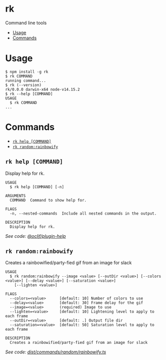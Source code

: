 rk
=================

Command line tools

<!-- toc -->
* [Usage](#usage)
* [Commands](#commands)
<!-- tocstop -->
# Usage
<!-- usage -->
```sh-session
$ npm install -g rk
$ rk COMMAND
running command...
$ rk (--version)
rk/0.0.0 darwin-x64 node-v14.15.2
$ rk --help [COMMAND]
USAGE
  $ rk COMMAND
...
```
<!-- usagestop -->
# Commands
<!-- commands -->
* [`rk help [COMMAND]`](#rk-help-command)
* [`rk random:rainbowify`](#rk-randomrainbowify)

## `rk help [COMMAND]`

Display help for rk.

```
USAGE
  $ rk help [COMMAND] [-n]

ARGUMENTS
  COMMAND  Command to show help for.

FLAGS
  -n, --nested-commands  Include all nested commands in the output.

DESCRIPTION
  Display help for rk.
```

_See code: [@oclif/plugin-help](https://github.com/oclif/plugin-help/blob/v5.1.10/src/commands/help.ts)_

## `rk random:rainbowify`

Creates a rainbowified/party-fied gif from an image for slack

```
USAGE
  $ rk random:rainbowify --image <value> [--outDir <value>] [--colors <value>] [--delay <value>] [--saturation <value>]
    [--lighten <value>]

FLAGS
  --colors=<value>      [default: 10] Number of colors to use
  --delay=<value>       [default: 30] Frame delay for the gif
  --image=<value>       (required) Image to use
  --lighten=<value>     [default: 10] Lightening level to apply to each frame
  --outDir=<value>      [default: .] Output file dir
  --saturation=<value>  [default: 50] Saturation level to apply to each frame

DESCRIPTION
  Creates a rainbowified/party-fied gif from an image for slack
```

_See code: [dist/commands/random/rainbowify.ts](https://github.com/kinigitbyday/rk/blob/v0.0.0/dist/commands/random/rainbowify.ts)_
<!-- commandsstop -->
